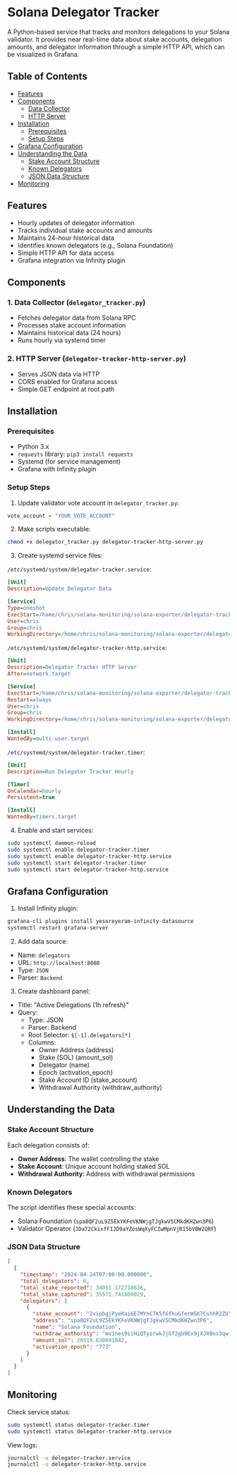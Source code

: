 # Solana Delegator Tracker

A Python-based service that tracks and monitors delegations to your Solana validator. It provides near real-time data about stake accounts, delegation amounts, and delegator information through a simple HTTP API, which can be visualized in Grafana.

## Table of Contents
- [Features](#features)
- [Components](#components)
  - [Data Collector](#1-data-collector-delegator_trackerpy)
  - [HTTP Server](#2-http-server-delegator-tracker-http-serverpy)
- [Installation](#installation)
  - [Prerequisites](#prerequisites)
  - [Setup Steps](#setup-steps)
- [Grafana Configuration](#grafana-configuration)
- [Understanding the Data](#understanding-the-data)
  - [Stake Account Structure](#stake-account-structure)
  - [Known Delegators](#known-delegators)
  - [JSON Data Structure](#json-data-structure)
- [Monitoring](#monitoring)

## Features
- Hourly updates of delegator information
- Tracks individual stake accounts and amounts
- Maintains 24-hour historical data
- Identifies known delegators (e.g., Solana Foundation)
- Simple HTTP API for data access
- Grafana integration via Infinity plugin

## Components

### 1. Data Collector (`delegator_tracker.py`)
- Fetches delegator data from Solana RPC
- Processes stake account information
- Maintains historical data (24 hours)
- Runs hourly via systemd timer

### 2. HTTP Server (`delegator-tracker-http-server.py`)
- Serves JSON data via HTTP
- CORS enabled for Grafana access
- Simple GET endpoint at root path

## Installation

### Prerequisites
- Python 3.x
- `requests` library: `pip3 install requests`
- Systemd (for service management)
- Grafana with Infinity plugin

### Setup Steps

1. Update validator vote account in `delegator_tracker.py`:
```python
vote_account = "YOUR_VOTE_ACCOUNT"
```

2. Make scripts executable:
```bash
chmod +x delegator_tracker.py delegator-tracker-http-server.py
```

3. Create systemd service files:

`/etc/systemd/system/delegator-tracker.service`:
```ini
[Unit]
Description=Update Delegator Data

[Service]
Type=oneshot
ExecStart=/home/chris/solana-monitoring/solana-exporter/delegator-tracker/delegator_tracker.py
User=chris
Group=chris
WorkingDirectory=/home/chris/solana-monitoring/solana-exporter/delegator-tracker
```

`/etc/systemd/system/delegator-tracker-http.service`:
```ini
[Unit]
Description=Delegator Tracker HTTP Server
After=network.target

[Service]
ExecStart=/home/chris/solana-monitoring/solana-exporter/delegator-tracker/delegator-tracker-http-server.py
Restart=always
User=chris
Group=chris
WorkingDirectory=/home/chris/solana-monitoring/solana-exporter/delegator-tracker

[Install]
WantedBy=multi-user.target
```

`/etc/systemd/system/delegator-tracker.timer`:
```ini
[Unit]
Description=Run Delegator Tracker Hourly

[Timer]
OnCalendar=hourly
Persistent=true

[Install]
WantedBy=timers.target
```

4. Enable and start services:
```bash
sudo systemctl daemon-reload
sudo systemctl enable delegator-tracker.timer
sudo systemctl enable delegator-tracker-http.service
sudo systemctl start delegator-tracker.timer
sudo systemctl start delegator-tracker-http.service
```

## Grafana Configuration

1. Install Infinity plugin:
```bash
grafana-cli plugins install yesoreyeram-infinity-datasource
systemctl restart grafana-server
```

2. Add data source:
- Name: `delegators`
- URL: `http://localhost:8080`
- Type: `JSON`
- Parser: `Backend`

3. Create dashboard panel:
- Title: "Active Delegations (1h refresh)"
- Query:
  - Type: JSON
  - Parser: Backend
  - Root Selector: `$[-1].delegators[*]`
  - Columns:
    - Owner Address (address)
    - Stake (SOL) (amount_sol)
    - Delegator (name)
    - Epoch (activation_epoch)
    - Stake Account ID (stake_account)
    - Withdrawal Authority (withdraw_authority)

## Understanding the Data

### Stake Account Structure
Each delegation consists of:
- **Owner Address**: The wallet controlling the stake
- **Stake Account**: Unique account holding staked SOL
- **Withdrawal Authority**: Address with withdrawal permissions

### Known Delegators
The script identifies these special accounts:
- Solana Foundation (`spa8QF2uL9Z5EkYKFeVKNWjgTJgkwV5CMkdKHZwn3P6`)
- Validator Operator (`JDa72CkixfF1JD9aYZosWqXyFCZwMpnVjR15bVBW2QRF`)

### JSON Data Structure
```json
[
  {
    "timestamp": "2024-04-24T07:00:00.000000",
    "total_delegators": 6,
    "total_stake_reported": 34051.172718636,
    "total_stake_captured": 35571.741800029,
    "delegators": [
      {
        "stake_account": "2vipbgjPyeKai6E7MYnC7K5fGfhuGferWSK7CshhR2ZU",
        "address": "spa8QF2uL9Z5EkYKFeVKNWjgTJgkwV5CMkdKHZwn3P6",
        "name": "Solana Foundation",
        "withdraw_authority": "mvines9iiHiQTysrwkJjGf2gb9Ex9jXJX8ns3qwf2kN",
        "amount_sol": 26519.630691842,
        "activation_epoch": "773"
      }
    ]
  }
]
```

## Monitoring

Check service status:
```bash
sudo systemctl status delegator-tracker.timer
sudo systemctl status delegator-tracker-http.service
```

View logs:
```bash
journalctl -u delegator-tracker.service
journalctl -u delegator-tracker-http.service
``` 